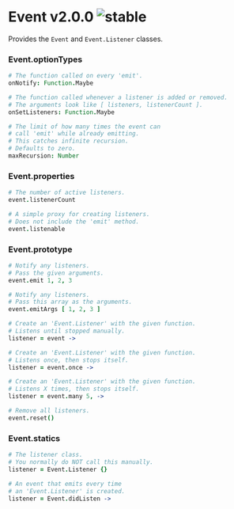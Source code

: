 
# Event v2.0.0 ![stable](https://img.shields.io/badge/stability-stable-4EBA0F.svg?style=flat)

Provides the `Event` and `Event.Listener` classes.

### Event.optionTypes

```coffee
# The function called on every 'emit'.
onNotify: Function.Maybe

# The function called whenever a listener is added or removed.
# The arguments look like [ listeners, listenerCount ].
onSetListeners: Function.Maybe

# The limit of how many times the event can
# call 'emit' while already emitting.
# This catches infinite recursion.
# Defaults to zero.
maxRecursion: Number
```

### Event.properties

```coffee
# The number of active listeners.
event.listenerCount

# A simple proxy for creating listeners.
# Does not include the 'emit' method.
event.listenable
```

### Event.prototype

```coffee
# Notify any listeners.
# Pass the given arguments.
event.emit 1, 2, 3

# Notify any listeners.
# Pass this array as the arguments.
event.emitArgs [ 1, 2, 3 ]

# Create an 'Event.Listener' with the given function.
# Listens until stopped manually.
listener = event ->

# Create an 'Event.Listener' with the given function.
# Listens once, then stops itself.
listener = event.once ->

# Create an 'Event.Listener' with the given function.
# Listens X times, then stops itself.
listener = event.many 5, ->

# Remove all listeners.
event.reset()
```

### Event.statics

```coffee
# The listener class.
# You normally do NOT call this manually.
listener = Event.Listener {}

# An event that emits every time
# an 'Event.Listener' is created.
listener = Event.didListen ->
```
